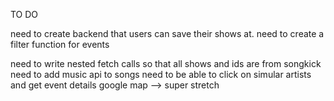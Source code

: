 TO DO

need to create backend that users can save their shows at.
need to create a filter function for events



need to write nested fetch calls so that all shows and ids are from songkick
need to add music api to songs
need to be able to click on simular artists and get event details
google map --> super stretch